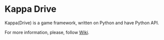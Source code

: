 # Kappa Drive #

Kappa(Drive) is a game framework, written on Python and have Python API.

For more information, please, follow [Wiki](https://bitbucket.org/kappadriveteam/kappa/wiki/Home).
